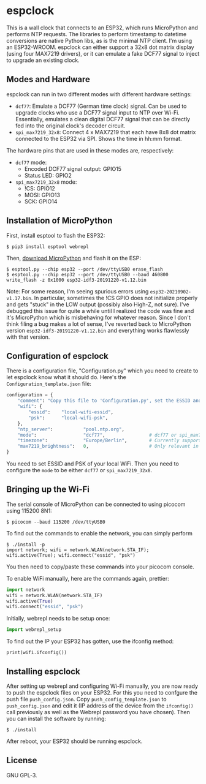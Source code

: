 # espclock
This is a wall clock that connects to an ESP32, which runs MicroPython and
performs NTP requests. The libraries to perform timestamp to datetime
conversions are native Python libs, as is the minimal NTP client. I'm using an
ESP32-WROOM. espclock can either support a 32x8 dot matrix display (using four
MAX7219 drivers), or it can emulate a fake DCF77 signal to inject to upgrade an
existing clock.


## Modes and Hardware
espclock can run in two different modes with different hardware settings:

  * `dcf77`: Emulate a DCF77 (German time clock) signal. Can be used to upgrade
    clocks who use a DCF77 signal input to NTP over Wi-Fi. Essentially,
    emulates a clean digital DCF77 signal that can be directly fed into the
    original clock's decoder circuit.
  * `spi_max7219_32x8`: Connect 4 x MAX7219 that each have 8x8 dot matrix
    connected to the ESP32 via SPI. Shows the time in hh:mm format.
 
The hardware pins that are used in these modes are, respectively:

  * `dcf77` mode:
    - Encoded DCF77 signal output: GPIO15
    - Status LED: GPIO2
  * `spi_max7219_32x8` mode:
    - !CS: GPIO12
    - MOSI: GPIO13
    - SCK: GPIO14

## Installation of MicroPython
First, install esptool to flash the ESP32:

```
$ pip3 install esptool webrepl
```

Then, [download MicroPython](https://micropython.org/download#esp32) and flash it on the ESP:

```
$ esptool.py --chip esp32 --port /dev/ttyUSB0 erase_flash
$ esptool.py --chip esp32 --port /dev/ttyUSB0 --baud 460800 write_flash -z 0x1000 esp32-idf3-20191220-v1.12.bin
```

Note: For some reason, I'm seeing spurious errors using
`esp32-20210902-v1.17.bin`. In particular, sometimes the !CS GPIO does not
initialize properly and gets "stuck" in the LOW output (possibly also High-Z,
not sure).  I've debugged this issue for quite a while until I realized the
code was fine and it's MicroPython which is misbehaving for whatever reason.
Since I don't think filing a bug makes a lot of sense, I've reverted back to
MicroPython version `esp32-idf3-20191220-v1.12.bin` and everything works
flawlessly with that version.


## Configuration of espclock
There is a configuration file, "Configuration.py" which you need to create to
let espclock know what it should do. Here's the `Configuration_template.json`
file:

```python
configuration = {
	"comment": "Copy this file to 'Configuration.py', set the ESSID and psk and push it on the ESP.",
	"wifi": {
		"essid":	"local-wifi-essid",
		"psk":		"local-wifi-psk",
	},
	"ntp_server":			"pool.ntp.org",
	"mode":					"dcf77",				# dcf77 or spi_max7219_32x8
	"timezone":				"Europe/Berlin",		# Currently supports only UTC or Europe/Berlin
	"max7219_brightness":	0,						# Only relevant in MAX7219 mode
}
```

You need to set ESSID and PSK of your local WiFi. Then you need to configure
the `mode` to be either `dcf77` or `spi_max7219_32x8`.


## Bringing up the Wi-Fi
The serial console of MicroPython can be connected to using picocom using 115200 8N1:

```
$ picocom --baud 115200 /dev/ttyUSB0
```

To find out the commands to enable the network, you can simply perform

```
$ ./install -p
import network; wifi = network.WLAN(network.STA_IF); wifi.active(True); wifi.connect("essid", "psk")
```

You then need to copy/paste these commands into your picocom console.

To enable WiFi manually, here are the commands again, prettier:

```python
import network
wifi = network.WLAN(network.STA_IF)
wifi.active(True)
wifi.connect("essid", "psk")
```

Initially, webrepl needs to be setup once:

```python
import webrepl_setup
```

To find out the IP your ESP32 has gotten, use the ifconfig method:

```
print(wifi.ifconfig())
```

## Installing espclock
After setting up webrepl and configuring Wi-Fi manually, you are now ready to
push the espclock files on your ESP32. For this you need to confgure the push
file `push_config.json`.  Copy `push_config_template.json` to
`push_config.json` and edit it (IP address of the device from the `ifconfig()`
call previously as well as the Webrepl password you have chosen). Then you can
install the software by running:

```
$ ./install
```

After reboot, your ESP32 should be running espclock.


## License
GNU GPL-3.
